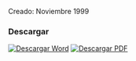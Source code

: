 
Creado: Noviembre 1999

### Descargar

<a href="#"><img src="../imagenes/icono-word.png" alt="Descargar Word"></a> <a href="reglamento-academia-policia.pdf"><img src="../imagenes/icono-pdf.png" alt="Descargar PDF"></a>
